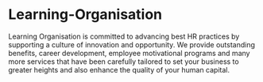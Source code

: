 # Learning-Organisation
Learning Organisation is committed to advancing best HR practices by supporting a culture of innovation and opportunity. We provide outstanding benefits, career development, employee motivational programs and many more services that have been carefully tailored to set your business to greater heights and also enhance the quality of your human capital.
